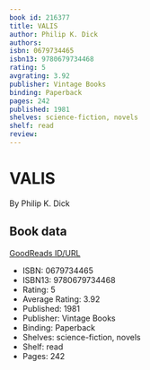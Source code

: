 ```yaml
---
book id: 216377
title: VALIS
author: Philip K. Dick
authors: 
isbn: 0679734465
isbn13: 9780679734468
rating: 5
avgrating: 3.92
publisher: Vintage Books
binding: Paperback
pages: 242
published: 1981
shelves: science-fiction, novels
shelf: read
review: 
---
```


# VALIS

By Philip K. Dick

## Book data

[GoodReads ID/URL](https://www.goodreads.com/book/show/216377)

- ISBN: 0679734465
- ISBN13: 9780679734468
- Rating: 5
- Average Rating: 3.92
- Published: 1981
- Publisher: Vintage Books
- Binding: Paperback
- Shelves: science-fiction, novels
- Shelf: read
- Pages: 242

